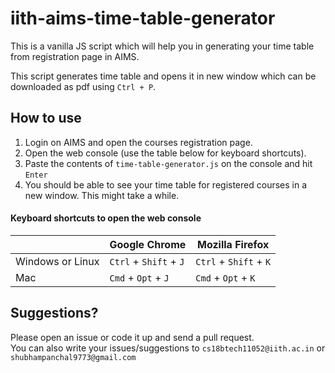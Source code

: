 # iith-aims-time-table-generator

This is a vanilla JS script which will help you in generating your time table from registration page in AIMS.

This script generates time table and opens it in new window which can be downloaded as pdf using `Ctrl + P`.

## How to use

1. Login on AIMS and open the courses registration page.
2. Open the web console (use the table below for keyboard shortcuts).
3. Paste the contents of `time-table-generator.js` on the console and hit `Enter`
4. You should be able to see your time table for registered courses in a new window. This might take a while.

#### Keyboard shortcuts to open the web console

| | Google Chrome | Mozilla Firefox |
| --- | --- | --- |
| Windows or Linux | `Ctrl` + `Shift` + `J` | `Ctrl` + `Shift` + `K` |
| Mac | `Cmd` + `Opt` + `J` | `Cmd` + `Opt` + `K` |

## Suggestions?
Please open an issue or code it up and send a pull request.  
You can also write your issues/suggestions to `cs18btech11052@iith.ac.in` or `shubhampanchal9773@gmail.com`  


